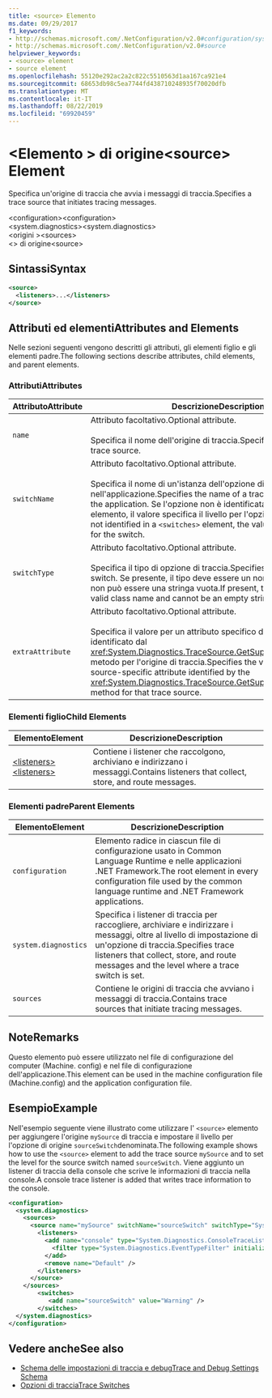 ```yaml
---
title: <source> Elemento
ms.date: 09/29/2017
f1_keywords:
- http://schemas.microsoft.com/.NetConfiguration/v2.0#configuration/system.diagnostics/sources/source
- http://schemas.microsoft.com/.NetConfiguration/v2.0#source
helpviewer_keywords:
- <source> element
- source element
ms.openlocfilehash: 55120e292ac2a2c822c5510563d1aa167ca921e4
ms.sourcegitcommit: 68653db98c5ea7744fd438710248935f70020dfb
ms.translationtype: MT
ms.contentlocale: it-IT
ms.lasthandoff: 08/22/2019
ms.locfileid: "69920459"
---
```

# <a name="source-element"></a><span data-ttu-id="7dd69-102">\<Elemento > di origine</span><span class="sxs-lookup"><span data-stu-id="7dd69-102">\<source> Element</span></span>
<span data-ttu-id="7dd69-103">Specifica un'origine di traccia che avvia i messaggi di traccia.</span><span class="sxs-lookup"><span data-stu-id="7dd69-103">Specifies a trace source that initiates tracing messages.</span></span>  
  
 <span data-ttu-id="7dd69-104">\<configuration></span><span class="sxs-lookup"><span data-stu-id="7dd69-104">\<configuration></span></span>  
<span data-ttu-id="7dd69-105">\<system.diagnostics></span><span class="sxs-lookup"><span data-stu-id="7dd69-105">\<system.diagnostics></span></span>  
<span data-ttu-id="7dd69-106">\<origini ></span><span class="sxs-lookup"><span data-stu-id="7dd69-106">\<sources></span></span>  
<span data-ttu-id="7dd69-107">\<> di origine</span><span class="sxs-lookup"><span data-stu-id="7dd69-107">\<source></span></span>  
  
## <a name="syntax"></a><span data-ttu-id="7dd69-108">Sintassi</span><span class="sxs-lookup"><span data-stu-id="7dd69-108">Syntax</span></span>  
  
```xml  
<source>   
  <listeners>...</listeners>  
</source>  
```  
  
## <a name="attributes-and-elements"></a><span data-ttu-id="7dd69-109">Attributi ed elementi</span><span class="sxs-lookup"><span data-stu-id="7dd69-109">Attributes and Elements</span></span>  
 <span data-ttu-id="7dd69-110">Nelle sezioni seguenti vengono descritti gli attributi, gli elementi figlio e gli elementi padre.</span><span class="sxs-lookup"><span data-stu-id="7dd69-110">The following sections describe attributes, child elements, and parent elements.</span></span>  
  
### <a name="attributes"></a><span data-ttu-id="7dd69-111">Attributi</span><span class="sxs-lookup"><span data-stu-id="7dd69-111">Attributes</span></span>  
  
|<span data-ttu-id="7dd69-112">Attributo</span><span class="sxs-lookup"><span data-stu-id="7dd69-112">Attribute</span></span>|<span data-ttu-id="7dd69-113">Descrizione</span><span class="sxs-lookup"><span data-stu-id="7dd69-113">Description</span></span>|  
|---------------|-----------------|  
|`name`|<span data-ttu-id="7dd69-114">Attributo facoltativo.</span><span class="sxs-lookup"><span data-stu-id="7dd69-114">Optional attribute.</span></span><br /><br /> <span data-ttu-id="7dd69-115">Specifica il nome dell'origine di traccia.</span><span class="sxs-lookup"><span data-stu-id="7dd69-115">Specifies the name of the trace source.</span></span>|  
|`switchName`|<span data-ttu-id="7dd69-116">Attributo facoltativo.</span><span class="sxs-lookup"><span data-stu-id="7dd69-116">Optional attribute.</span></span><br /><br /> <span data-ttu-id="7dd69-117">Specifica il nome di un'istanza dell'opzione di traccia nell'applicazione.</span><span class="sxs-lookup"><span data-stu-id="7dd69-117">Specifies the name of a trace switch instance in the application.</span></span> <span data-ttu-id="7dd69-118">Se l'opzione non è identificata in `<switches>` un elemento, il valore specifica il livello per l'opzione.</span><span class="sxs-lookup"><span data-stu-id="7dd69-118">If the switch is not identified in a `<switches>` element, the value specifies the level for the switch.</span></span>|  
|`switchType`|<span data-ttu-id="7dd69-119">Attributo facoltativo.</span><span class="sxs-lookup"><span data-stu-id="7dd69-119">Optional attribute.</span></span><br /><br /> <span data-ttu-id="7dd69-120">Specifica il tipo di opzione di traccia.</span><span class="sxs-lookup"><span data-stu-id="7dd69-120">Specifies the type of the trace switch.</span></span> <span data-ttu-id="7dd69-121">Se presente, il tipo deve essere un nome di classe valido e non può essere una stringa vuota.</span><span class="sxs-lookup"><span data-stu-id="7dd69-121">If present, the type must be a valid class name and cannot be an empty string.</span></span>|  
|`extraAttribute`|<span data-ttu-id="7dd69-122">Attributo facoltativo.</span><span class="sxs-lookup"><span data-stu-id="7dd69-122">Optional attribute.</span></span><br /><br /> <span data-ttu-id="7dd69-123">Specifica il valore per un attributo specifico dell'origine di traccia identificato dal <xref:System.Diagnostics.TraceSource.GetSupportedAttributes%2A> metodo per l'origine di traccia.</span><span class="sxs-lookup"><span data-stu-id="7dd69-123">Specifies the value for a trace source-specific attribute identified by the <xref:System.Diagnostics.TraceSource.GetSupportedAttributes%2A> method for that trace source.</span></span>|  
  
### <a name="child-elements"></a><span data-ttu-id="7dd69-124">Elementi figlio</span><span class="sxs-lookup"><span data-stu-id="7dd69-124">Child Elements</span></span>  
  
|<span data-ttu-id="7dd69-125">Elemento</span><span class="sxs-lookup"><span data-stu-id="7dd69-125">Element</span></span>|<span data-ttu-id="7dd69-126">Descrizione</span><span class="sxs-lookup"><span data-stu-id="7dd69-126">Description</span></span>|  
|-------------|-----------------|  
|[<span data-ttu-id="7dd69-127">\<listeners></span><span class="sxs-lookup"><span data-stu-id="7dd69-127">\<listeners></span></span>](listeners-element-for-source.md)|<span data-ttu-id="7dd69-128">Contiene i listener che raccolgono, archiviano e indirizzano i messaggi.</span><span class="sxs-lookup"><span data-stu-id="7dd69-128">Contains listeners that collect, store, and route messages.</span></span>|  
  
### <a name="parent-elements"></a><span data-ttu-id="7dd69-129">Elementi padre</span><span class="sxs-lookup"><span data-stu-id="7dd69-129">Parent Elements</span></span>  
  
|<span data-ttu-id="7dd69-130">Elemento</span><span class="sxs-lookup"><span data-stu-id="7dd69-130">Element</span></span>|<span data-ttu-id="7dd69-131">Descrizione</span><span class="sxs-lookup"><span data-stu-id="7dd69-131">Description</span></span>|  
|-------------|-----------------|  
|`configuration`|<span data-ttu-id="7dd69-132">Elemento radice in ciascun file di configurazione usato in Common Language Runtime e nelle applicazioni .NET Framework.</span><span class="sxs-lookup"><span data-stu-id="7dd69-132">The root element in every configuration file used by the common language runtime and .NET Framework applications.</span></span>|  
|`system.diagnostics`|<span data-ttu-id="7dd69-133">Specifica i listener di traccia per raccogliere, archiviare e indirizzare i messaggi, oltre al livello di impostazione di un'opzione di traccia.</span><span class="sxs-lookup"><span data-stu-id="7dd69-133">Specifies trace listeners that collect, store, and route messages and the level where a trace switch is set.</span></span>|  
|`sources`|<span data-ttu-id="7dd69-134">Contiene le origini di traccia che avviano i messaggi di traccia.</span><span class="sxs-lookup"><span data-stu-id="7dd69-134">Contains trace sources that initiate tracing messages.</span></span>|  
  
## <a name="remarks"></a><span data-ttu-id="7dd69-135">Note</span><span class="sxs-lookup"><span data-stu-id="7dd69-135">Remarks</span></span>  
 <span data-ttu-id="7dd69-136">Questo elemento può essere utilizzato nel file di configurazione del computer (Machine. config) e nel file di configurazione dell'applicazione.</span><span class="sxs-lookup"><span data-stu-id="7dd69-136">This element can be used in the machine configuration file (Machine.config) and the application configuration file.</span></span>  
  
## <a name="example"></a><span data-ttu-id="7dd69-137">Esempio</span><span class="sxs-lookup"><span data-stu-id="7dd69-137">Example</span></span>  
 <span data-ttu-id="7dd69-138">Nell'esempio seguente viene illustrato come utilizzare l' `<source>` elemento per aggiungere l'origine `mySource` di traccia e impostare il livello per l'opzione di origine `sourceSwitch`denominata.</span><span class="sxs-lookup"><span data-stu-id="7dd69-138">The following example shows how to use the `<source>` element to add the trace source `mySource` and to set the level for the source switch named `sourceSwitch`.</span></span> <span data-ttu-id="7dd69-139">Viene aggiunto un listener di traccia della console che scrive le informazioni di traccia nella console.</span><span class="sxs-lookup"><span data-stu-id="7dd69-139">A console trace listener is added that writes trace information to the console.</span></span>  
  
```xml  
<configuration>  
  <system.diagnostics>  
    <sources>  
      <source name="mySource" switchName="sourceSwitch" switchType="System.Diagnostics.SourceSwitch"  >  
        <listeners>  
          <add name="console" type="System.Diagnostics.ConsoleTraceListener" >  
            <filter type="System.Diagnostics.EventTypeFilter" initializeData="Error" />  
          </add>  
          <remove name="Default" />  
        </listeners>  
      </source>  
    </sources>  
        <switches>  
           <add name="sourceSwitch" value="Warning" />  
        </switches>    
  </system.diagnostics>   
</configuration>  
```  
  
## <a name="see-also"></a><span data-ttu-id="7dd69-140">Vedere anche</span><span class="sxs-lookup"><span data-stu-id="7dd69-140">See also</span></span>

- [<span data-ttu-id="7dd69-141">Schema delle impostazioni di traccia e debug</span><span class="sxs-lookup"><span data-stu-id="7dd69-141">Trace and Debug Settings Schema</span></span>](index.md)
- [<span data-ttu-id="7dd69-142">Opzioni di traccia</span><span class="sxs-lookup"><span data-stu-id="7dd69-142">Trace Switches</span></span>](../../../debug-trace-profile/trace-switches.md)
